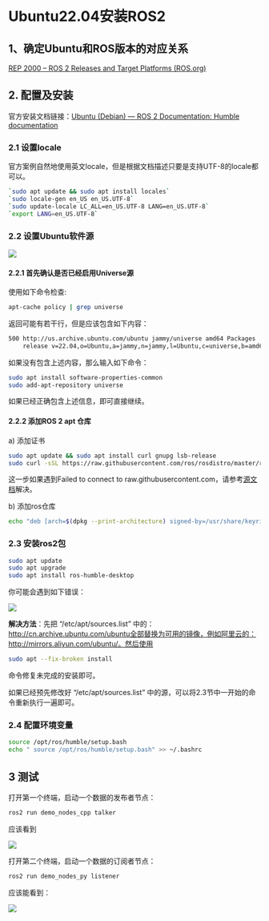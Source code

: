 # Ubuntu22.04安装ROS2

## 1、确定Ubuntu和ROS版本的对应关系

[REP 2000 – ROS 2 Releases and Target Platforms (ROS.org)](https://www.ros.org/reps/rep-2000.html#rolling-ridley-june-2020-ongoing)

## 2. 配置及安装

官方安装文档链接：[Ubuntu (Debian) — ROS 2 Documentation: Humble documentation](https://docs.ros.org/en/humble/Installation/Ubuntu-Install-Debians.html)

### 2.1 设置locale

官方案例自然地使用英文locale，但是根据文档描述只要是支持UTF-8的locale都可以。

```bash
`sudo apt update && sudo apt install locales`
`sudo locale-gen en_US en_US.UTF-8`
`sudo update-locale LC_ALL=en_US.UTF-8 LANG=en_US.UTF-8`
`export LANG=en_US.UTF-8`
```

### 2.2 设置Ubuntu软件源

![](https://s2.loli.net/2024/07/04/E1TpWFVhJ8yRoKj.png)

#### 2.2.1 首先确认是否已经启用Universe源

使用如下命令检查:

```bash
apt-cache policy | grep universe
```

返回可能有若干行，但是应该包含如下内容：

```bash
500 http://us.archive.ubuntu.com/ubuntu jammy/universe amd64 Packages
    release v=22.04,o=Ubuntu,a=jammy,n=jammy,l=Ubuntu,c=universe,b=amd64
```

如果没有包含上述内容，那么输入如下命令：

```bash
sudo apt install software-properties-common
sudo add-apt-repository universe
```

如果已经正确包含上述信息，即可直接继续。

#### 2.2.2 添加ROS 2 apt 仓库

a) 添加证书

```bash
sudo apt update && sudo apt install curl gnupg lsb-release
sudo curl -sSL https://raw.githubusercontent.com/ros/rosdistro/master/ros.key -o /usr/share/keyrings/ros-archive-keyring.gpg
```

这一步如果遇到Failed to connect to raw.githubusercontent.com，请参考[源文档](https://blog.csdn.net/toopoo/article/details/127178416)解决。

b) 添加ros仓库

```bash
echo "deb [arch=$(dpkg --print-architecture) signed-by=/usr/share/keyrings/ros-archive-keyring.gpg] http://packages.ros.org/ros2/ubuntu $(source /etc/os-release && echo $UBUNTU_CODENAME) main" | sudo tee /etc/apt/sources.list.d/ros2.list > /dev/null
```

### 2.3 安装ros2包

```bash
sudo apt update
sudo apt upgrade
sudo apt install ros-humble-desktop
```

你可能会遇到如下错误：

![](https://s2.loli.net/2024/07/04/QGSdX7sAnz2fPOw.png)

**解决方法**：先把 “/etc/apt/sources.list” 中的： http://cn.archive.ubuntu.com/ubuntu全部替换为可用的镜像，例如阿里云的：http://mirrors.aliyun.com/ubuntu/。然后使用

```bash
sudo apt --fix-broken install
```

命令修复未完成的安装即可。

如果已经预先修改好 “/etc/apt/sources.list” 中的源，可以将2.3节中一开始的命令重新执行一遍即可。

### 2.4 配置环境变量

```bash
source /opt/ros/humble/setup.bash
echo " source /opt/ros/humble/setup.bash" >> ~/.bashrc 
```

## 3 测试

打开第一个终端，启动一个数据的发布者节点：

```bash
ros2 run demo_nodes_cpp talker
```

应该看到

![](https://s2.loli.net/2024/07/04/lfWwLPxZr278N6H.png)

打开第二个终端，启动一个数据的订阅者节点：

```bash
ros2 run demo_nodes_py listener
```

应该能看到：

![](https://s2.loli.net/2024/07/04/7xnuBbiev4t3LZA.png)